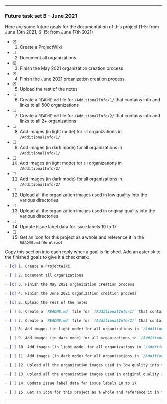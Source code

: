 ***

### Future task set B - June 2021

Here are some future goals for the documentation of this project (1-5: from June 13th 2021, 6-15: from June 17th 2021)

- [x] 1. Create a ProjectWiki

- [ ] 2. Document all organizations

- [x] 3. Finish the May 2021 organization creation process

- [x] 4. Finish the June 2021 organization creation process

- [x] 5. Upload the rest of the notes

- [ ] 6. Create a `README.md` file for `/AdditionalInfo/1/` that contains info and links to all 500 organizations

- [ ] 7. Create a `README.md` file for `/AdditionalInfo/2/` that contains info and links to all 2+ organizations

- [ ] 8. Add images (in light mode) for all organizations in `/AdditionalInfo/1/`

- [ ] 9. Add images (in dark mode) for all organizations in `/AdditionalInfo/1/`

- [ ] 10. Add images (in light mode) for all organizations in `/AdditionalInfo/2/`

- [ ] 11. Add images (in dark mode) for all organizations in `/AdditionalInfo/2/`

- [ ] 12. Upload all the organization images used in low quality into the various directories

- [ ] 13. Upload all the organization images used in original quality into the various directories

- [ ] 14. Update issue label data for issue labels 10 to 17

- [ ] 15. Get an icon for this project as a whole and reference it in the `README.md` file at root

Copy this section into each reply when a goal is finished. Add an asterisk to the finished goals to give it a checkmark:

```markdown
- [x] 1. Create a ProjectWiki

- [ ] 2. Document all organizations

- [x] 3. Finish the May 2021 organization creation process

- [x] 4. Finish the June 2021 organization creation process

- [x] 5. Upload the rest of the notes

- [ ] 6. Create a `README.md` file for `/AdditionalInfo/1/` that contains info and links to all 500 organizations

- [ ] 7. Create a `README.md` file for `/AdditionalInfo/2/` that contains info and links to all 2+ organizations

- [ ] 8. Add images (in light mode) for all organizations in `/AdditionalInfo/1/`

- [ ] 9. Add images (in dark mode) for all organizations in `/AdditionalInfo/1/`

- [ ] 10. Add images (in light mode) for all organizations in `/AdditionalInfo/2/`

- [ ] 11. Add images (in dark mode) for all organizations in `/AdditionalInfo/2/`

- [ ] 12. Upload all the organization images used in low quality into the various directories

- [ ] 13. Upload all the organization images used in original quality into the various directories

- [ ] 14. Update issue label data for issue labels 10 to 17

- [ ] 15. Get an icon for this project as a whole and reference it in the `README.md` file at root
```

***
